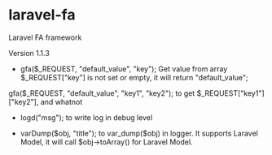 # laravel-fa
Laravel FA framework

Version 1.1.3

- gfa($_REQUEST, "default_value", "key");
Get value from array
$_REQUEST["key"] is not set or empty, it will return "default_value";

gfa($_REQUEST, "default_value", "key1", "key2");
to get $_REQUEST["key1"]["key2"], and whatnot

- logd("msg");
to write log in debug level

- varDump($obj, "title");
to var_dump($obj) in logger.
It supports Laravel Model, it will call $obj->toArray() for Laravel Model.